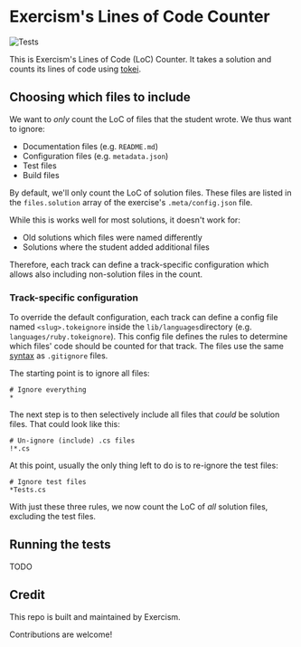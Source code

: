 # Exercism's Lines of Code Counter

![Tests](https://github.com/exercism/lines-of-code-counter/workflows/Tests/badge.svg)

This is Exercism's Lines of Code (LoC) Counter.
It takes a solution and counts its lines of code using [tokei](https://github.com/XAMPPRocky/tokei).

## Choosing which files to include

We want to _only_ count the LoC of files that the student wrote.
We thus want to ignore:

- Documentation files (e.g. `README.md`)
- Configuration files (e.g. `metadata.json`)
- Test files
- Build files

By default, we'll only count the LoC of solution files.
These files are listed in the `files.solution` array of the exercise's `.meta/config.json` file.

While this is works well for most solutions, it doesn't work for:

- Old solutions which files were named differently
- Solutions where the student added additional files

Therefore, each track can define a track-specific configuration which allows also including non-solution files in the count.

### Track-specific configuration

To override the default configuration, each track can define a config file named `<slug>.tokeignore` inside the `lib/languages`directory (e.g. `languages/ruby.tokeignore`).
This config file defines the rules to determine which files' code should be counted for that track.
The files use the same [syntax](https://git-scm.com/docs/gitignore) as `.gitignore` files.

The starting point is to ignore all files:

```gitignore
# Ignore everything
*
```

The next step is to then selectively include all files that _could_ be solution files.
That could look like this:

```gitignore
# Un-ignore (include) .cs files
!*.cs
```

At this point, usually the only thing left to do is to re-ignore the test files:

```gitignore
# Ignore test files
*Tests.cs
```

With just these three rules, we now count the LoC of _all_ solution files, excluding the test files.

## Running the tests

TODO

## Credit

This repo is built and maintained by Exercism.

Contributions are welcome!
